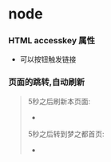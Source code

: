 # node
### HTML accesskey 属性
- 可以按钮触发链接

### 页面的跳转,自动刷新
> 5秒之后刷新本页面:
> - <meta http-equiv="refresh" content="5" />
> 5秒之后转到梦之都首页:
> - <meta http-equiv="refresh" content="5; url=http://www.dreamdu.com/" /> 
>
